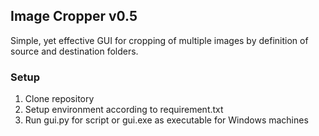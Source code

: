 ## Image Cropper v0.5

Simple, yet effective GUI for cropping of multiple
images by definition of source and destination folders.

### Setup
    
1. Clone repository
2. Setup environment according to requirement.txt
3. Run gui.py for script or gui.exe as executable for Windows machines


    